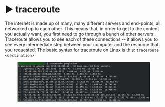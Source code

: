 # ▶️ traceroute

The internet is made up of many, many different servers and end-points, all networked up to each other. This means that, in order to get to the content you actually want, you first need to go through a bunch of other servers. Traceroute allows you to see each of these connections -- it allows you to see every intermediate step between your computer and the resource that you requested. The basic syntax for traceroute on Linux is this: `traceroute <destination>`

<figure><img src="../.gitbook/assets/image (1) (1).png" alt=""><figcaption></figcaption></figure>
